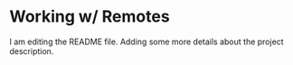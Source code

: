 # Working w/ Remotes

I am editing the README file. Adding some more details about the project description.

